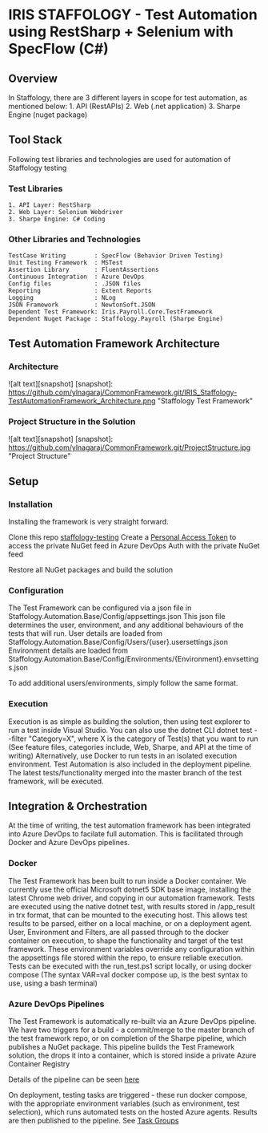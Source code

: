 # IRIS STAFFOLOGY - Test Automation using RestSharp + Selenium with SpecFlow (C#)

## Overview

In Staffology, there are 3 different layers in scope for test automation, as mentioned below:
	1. API (RestAPIs)
	2. Web (.net application)
	3. Sharpe Engine (nuget package)

## Tool Stack

Following test libraries and technologies are used for automation of Staffology testing

### Test Libraries
	1. API Layer: RestSharp
	2. Web Layer: Selenium Webdriver
	3. Sharpe Engine: C# Coding
### Other Libraries and Technologies
	TestCase Writing		: SpecFlow (Behavior Driven Testing)
	Unit Testing Framework	: MSTest
	Assertion Library		: FluentAssertions
	Continuous Integration	: Azure DevOps
	Config files			: .JSON files
	Reporting				: Extent Reports
	Logging					: NLog
	JSON Framework			: NewtonSoft.JSON
	Dependent Test Framework: Iris.Payroll.Core.TestFramework
	Dependent Nuget Package	: Staffology.Payroll (Sharpe Engine)
	
## Test Automation Framework Architecture

### Architecture
![alt text][snapshot]
[snapshot]: https://github.com/ylnagaraj/CommonFramework.git/IRIS_Staffology-TestAutomationFramework_Architecture.png "Staffology Test Framework"

### Project Structure in the Solution
![alt text][snapshot]
[snapshot]: https://github.com/ylnagaraj/CommonFramework.git/ProjectStructure.jpg "Project Structure"

## Setup

### Installation

Installing the framework is very straight forward.

Clone this repo [staffology-testing](https://dev.azure.com/iris-payroll/Staffology/_git/staffology-testing)
Create a [Personal Access Token](https://dev.azure.com/iris-payroll/_usersSettings/tokens) to access the private NuGet feed in Azure DevOps Auth with the private NuGet feed

Restore all NuGet packages and build the solution

### Configuration

The Test Framework can be configured via a json file in Staffology.Automation.Base/Config/appsettings.json
This json file determines the user, environment, and any additional behaviours of the tests that will run.
User details are loaded from Staffology.Automation.Base/Config/Users/{user}.usersettings.json
Environment details are loaded from Staffology.Automation.Base/Config/Environments/{Environment}.envsettings.json

To add additional users/environments, simply follow the same format.

### Execution

Execution is as simple as building the solution, then using test explorer to run a test inside Visual Studio.
You can also use the dotnet CLI dotnet test --filter "Category=X", where X is the category of Test(s) that you want to run (See feature files, categories include, Web, Sharpe, and API at the time of writing)
Alternatively, use Docker to run tests in an isolated execution environment.
Test Automation is also included in the deployment pipeline. The latest tests/functionality merged into the master branch of the test framework, will be executed.

## Integration & Orchestration

At the time of writing, the test automation framework has been integrated into Azure DevOps to facilate full automation. This is facilitated through Docker and Azure DevOps pipelines.

### Docker
The Test Framework has been built to run inside a Docker container. We currently use the official Microsoft dotnet5 SDK base image, installing the latest Chrome web driver, and copying in our automation framework. Tests are executed using the native dotnet test, with results stored in /app_result in trx format, that can be mounted to the executing host. This allows test results to be parsed, either on a local machine, or on a deployment agent.
User, Environment and Filters, are all passed through to the docker container on execution, to shape the functionality and target of the test framework. These environment variables override any configuration within the appsettings file stored within the repo, to ensure reliable execution.
Tests can be executed with the run_test.ps1 script locally, or using docker compose (The syntax VAR=val docker compose up, is the best syntax to use, using a bash terminal)

### Azure DevOps Pipelines
The Test Framework is automatically re-built via an Azure DevOps pipeline. We have two triggers for a build - a commit/merge to the master branch of the test framework repo, or on completion of the Sharpe pipeline, which publishes a NuGet package.
This pipeline builds the Test Framework solution, the drops it into a container, which is stored inside a private Azure Container Registry 

Details of the pipeline can be seen [here](https://dev.azure.com/iris-payroll/Staffology/_build?definitionId=53)

On deployment, testing tasks are triggered - these run docker compose, with the appropriate environment variables (such as environment, test selection), which runs automated tests on the hosted Azure agents.
Results are then published to the pipeline. See [Task Groups](https://dev.azure.com/iris-payroll/Staffology/_taskgroups) 